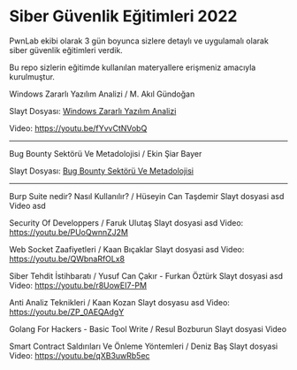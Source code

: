 # Siber Güvenlik Eğitimleri 2022 

PwnLab ekibi olarak 3 gün boyunca sizlere detaylı ve uygulamalı olarak siber güvenlik eğitimleri verdik.

Bu repo sizlerin eğitimde kullanılan materyallere erişmeniz amacıyla kurulmuştur. 

Windows Zararlı Yazılım Analizi / M. Akıl Gündoğan

Slayt Dosyası: [Windows Zararlı Yazılım Analizi](https://github.com/PwnLabMe-Project/Siber-Guvenlik-Egitimleri-2022/blob/678150b4a06203fb4ed61e7349150093b4a4912f/Sunumlar/Temel%20Windows%20Zararl%C4%B1%20Yaz%C4%B1l%C4%B1m%20Analizi.pptx)

Video: https://youtu.be/fYvvCtNVobQ

-----

Bug Bounty Sektörü Ve Metadolojisi / Ekin Şiar Bayer

Slayt Dosyası: [Bug Bounty Sektörü Ve Metadolojisi](https://github.com/PwnLabMe-Project/Siber-Guvenlik-Egitimleri-2022/blob/a4db0900ba7d572861c344026adb92374d4db4a0/Sunumlar/Bug%20Bounty%20Sekt%C3%B6r%C3%BC%20ve%20Metodolojisi.odp)

-----

Burp Suite nedir? Nasıl Kullanılır? / Hüseyin Can Taşdemir
Slayt dosyasi asd
Video asd

Security Of Developpers / Faruk Ulutaş
Slayt dosyasi asd
Video: https://youtu.be/PUoQwnnZJ2M

Web Socket Zaafiyetleri / Kaan Bıçaklar
Slayt dosyasi asd
Video: https://youtu.be/QWbnaRfOLx8

Siber Tehdit İstihbaratı / Yusuf Can Çakır - Furkan Öztürk
Slayt dosyasi asd
Video: https://youtu.be/r8UowEI7-PM

Anti Analiz Teknikleri / Kaan Kozan
Slayt dosyasu asd
Video: https://youtu.be/ZP_0AEQAdgY

Golang For Hackers - Basic Tool Write / Resul Bozburun
Slayt dosyasi
Video

Smart Contract Saldırıları Ve Önleme Yöntemleri / Deniz Baş
Slayt dosyasi
Video: https://youtu.be/qXB3uwRb5ec
